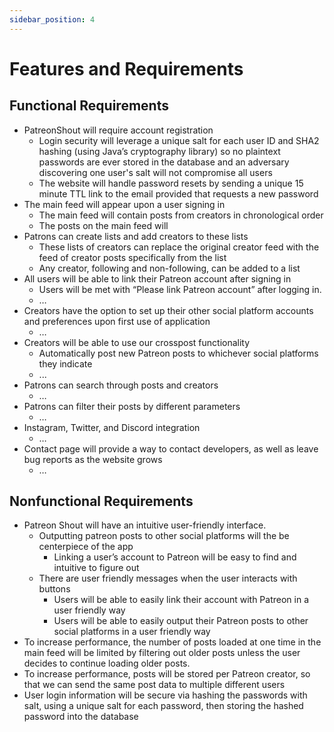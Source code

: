 ```yaml
---
sidebar_position: 4
---
```


# Features and Requirements

## Functional Requirements
- PatreonShout will require account registration  
  - Login security will leverage a unique salt for each user ID and SHA2 hashing (using Java’s cryptography library) so no plaintext passwords are ever stored in       the database and an adversary discovering one user's salt will not compromise all users
  - The website will handle password resets by sending a unique 15 minute TTL link to the email provided that requests a new password
- The main feed will appear upon a user signing in  
  - The main feed will contain posts from creators in chronological order
  - The posts on the main feed will 
- Patrons can create lists and add creators to these lists
  - These lists of creators can replace the original creator feed with the feed of creator posts specifically from the list
  - Any creator, following and non-following, can be added to a list
- All users will be able to link their Patreon account after signing in
  - Users will be met with “Please link Patreon account” after logging in.
  - …
- Creators have the option to set up their other social platform accounts and preferences upon first use of application
  - …
- Creators will be able to use our crosspost functionality
  - Automatically post new Patreon posts to whichever social platforms they indicate
  - ...
- Patrons can search through posts and creators
  - …
- Patrons can filter their posts by different parameters
  - …
- Instagram, Twitter, and Discord integration
  - …
- Contact page will provide a way to contact developers, as well as leave bug reports as the website grows
  - …

## Nonfunctional Requirements
- Patreon Shout will have an intuitive user-friendly interface.
  - Outputting patreon posts to other social platforms will the be centerpiece of the app
    - Linking a user’s account to Patreon will be easy to find and intuitive to figure out
  - There are user friendly messages when the user interacts with buttons
    - Users will be able to easily link their account with Patreon in a user friendly way
    - Users will be able to easily output their Patreon posts to other social platforms in a user friendly way
- To increase performance, the number of posts loaded at one time in the main feed will be limited by filtering out older posts unless the user decides to continue   loading older posts.
- To increase performance, posts will be stored per Patreon creator, so that we can send the same post data to multiple different users
- User login information will be secure via hashing the passwords with salt, using a unique salt for each password, then storing the hashed password into the       database
